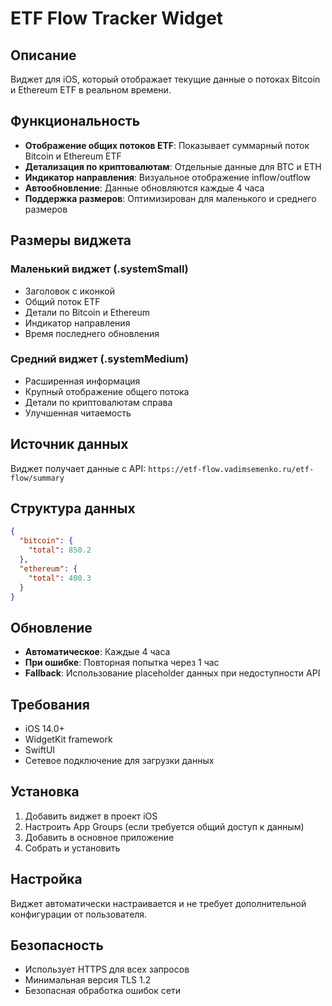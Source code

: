 # ETF Flow Tracker Widget

## Описание

Виджет для iOS, который отображает текущие данные о потоках Bitcoin и Ethereum ETF в реальном времени.

## Функциональность

- **Отображение общих потоков ETF**: Показывает суммарный поток Bitcoin и Ethereum ETF
- **Детализация по криптовалютам**: Отдельные данные для BTC и ETH
- **Индикатор направления**: Визуальное отображение inflow/outflow
- **Автообновление**: Данные обновляются каждые 4 часа
- **Поддержка размеров**: Оптимизирован для маленького и среднего размеров

## Размеры виджета

### Маленький виджет (.systemSmall)

- Заголовок с иконкой
- Общий поток ETF
- Детали по Bitcoin и Ethereum
- Индикатор направления
- Время последнего обновления

### Средний виджет (.systemMedium)

- Расширенная информация
- Крупный отображение общего потока
- Детали по криптовалютам справа
- Улучшенная читаемость

## Источник данных

Виджет получает данные с API: `https://etf-flow.vadimsemenko.ru/etf-flow/summary`

## Структура данных

```json
{
  "bitcoin": {
    "total": 850.2
  },
  "ethereum": {
    "total": 400.3
  }
}
```

## Обновление

- **Автоматическое**: Каждые 4 часа
- **При ошибке**: Повторная попытка через 1 час
- **Fallback**: Использование placeholder данных при недоступности API

## Требования

- iOS 14.0+
- WidgetKit framework
- SwiftUI
- Сетевое подключение для загрузки данных

## Установка

1. Добавить виджет в проект iOS
2. Настроить App Groups (если требуется общий доступ к данным)
3. Добавить в основное приложение
4. Собрать и установить

## Настройка

Виджет автоматически настраивается и не требует дополнительной конфигурации от пользователя.

## Безопасность

- Использует HTTPS для всех запросов
- Минимальная версия TLS 1.2
- Безопасная обработка ошибок сети
